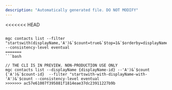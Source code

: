 ```yaml
---
description: "Automatically generated file. DO NOT MODIFY"
---
```


<<<<<<< HEAD
```cli

mgc contacts list --filter "startswith(displayName,'A')&`$count=true&`$top=1&`$orderby=displayName" --consistency-level eventual
=======
```bash

// THE CLI IS IN PREVIEW. NON-PRODUCTION USE ONLY
mgc contacts list --displayName {displayName-id} --'A')&`$count {'A')&`$count-id}  --filter "startswith-with-displayName-with-'A')&`$count --consistency-level eventual
>>>>>>> ac57e61007f395881f1814eae37dc23911227b9b

```